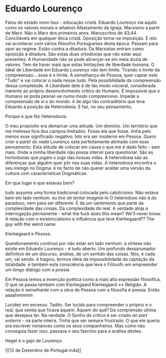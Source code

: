 # Eduardo Lourenço
Falou do estado novo
Isso - educação cristã. Eduardo Lourenço via aquilo como os valores morais e whatnot
Afastamento da Igreja.
Marxismo a partir de Marx. Não o Marx dos primeiros anos. Manuscritos de 43;44. 
Conciliáveis em qualquer ética cristã.
Oposição torna-se imposição.
E isto vai acontecer com vários filósofos Portugueses desta época. Passam para opor ao regime.
Estão contra a ditadura.
Os Marxistas entram como oposição à ditadura.
São estas duas ortodoxias que vão estar aqui presentes.
A Humanidade não se pode alicerçar-se em meia duzia de valores. Tem de haver mais que estas limitações de liberdade humana.
O ideal de Liberdade em Eduardo Lourenço não tem limite. Tirando o limite da compreensão....esse é o limite.
À semelhança de Pessoa, quer captar este "Tudo" e vai colocar o nada nesse *tudo*. Pela possibilidade da compreensão dessa completude.
A Liberdade dele é de tão modo visceral, considerada inerente ao próprio desenvolvimento crítico do Humano. É impossivel que o Humano se poda pesnar-se numa modo compreensivo. Impede a compreensão de si e do mundo.
é de algo tão contraditório que leva Eduardo à posição da Heterodoxia.
E faz, no seu pensamento, 


Porque é que fez Heterodoxia.

O meu propósito era demarcar uma atitude. Um domínio. Um território que me metesse fora dos campos limitados. Fosse ela que fosse. tinha pelo menos esse significado negativo.
Isto era ser moderno em Pessoa. *Quero criar a partir do nada*
Lourenço está perfeitamente alinhado com esse pensamento. Esta atitude de colocar em causa o que me é dado feito - sem mais. Onde a minha liberdade não possa intervir para questionar. 
São as hortodoxias que jogam o jogo das nossas vidas. A heterodoxia são as diferenças que alguém quer pôr nas suas vidas. A heterodoxia encontra o seu inimigo no Dogma.
é no facto de não querer aceitar uma versão da cultura com características Dogmáticas.

Em que lugar é que estavas bem?

tudo assumia uma forma tradicional colocada pelo catolicismo.
Não estava bem em lado nenhum. 
*eu tive de tentar imaginá-lo*
O heterodoxo não é do paradoxo, nem para ser diferente.
É de um sentimento que parte da complexidade das coisas. Da complexidade do real.
A verdade aloja a interrogação permanente - what the fuck does this mean? We'll never know.
A relação com o existencialismo e influência que teve Kierkegaard??
The guy with the weird name.

Kierkegaard e Pessoa. 

Questionamento continuo por não estar em lado nenhum.
a síntese não existe em Eduardo Lourenço - é tudo aberto.
Um profundo dessarumador definitivo de um discurso, análise, de um sentido das coisas.
Nós, e cada um, vai sendo.
é tragico, termos ideia da impossibilidade da captação da totalidade.
é também esta consciência que leva o Filósofo em empreender um longo diálogo com a poesia.

Em Pessoa temos a invenção poética como a mais alta expressão filosófica. O que se passa também com Kierkegaard
Kierkegaard <-> Religião.
A relação é semelhante com a obra de Pessoa com a filosofia e poesia.
Então aaaahmmmm

Lucidez em escesso.
Tadito.
Ser lucido para compreender o próprio e o real, que sentia que ficava àquem. Àquem do quê? Da comprensão ultima que desejava ter.
Na verdade. O Sonho do crítico é ser criado *an part entierre* - na parte inteira.
Tinha que ser sempre frustrado.
O que ele queria era escrever romances como os seus companheiros. Mas como não conseguia fazer isso, passava o seu fascínio para a análise destes.


Hegel é o gajo de Lourenço.


![[12 de Dezembro de Portugal.m4a]]


